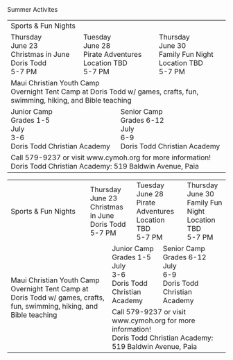 
<div class="header_1">
    <div>Summer Activites</div>
</div>

<table class="tablet">
    <tr class="row">
        <td colspan="6">
            <a class="button background_pink" onclick="window.location.href='/events'">
                <div class="home_button_header center">
                    <div class="home_button_header_text">Sports & Fun Nights</div>
                </div>
            </a>
        </td>
    </tr>
    <tr>
        <td colspan="2">
            <a class="button background_red" onclick="window.location.href='/events#christmas-in-june'">
                <div class="home_button_header center">
                    <div class="home_button_day">Thursday</div>
                    <div class="home_button_date">June 23</div>
                </div>
                <div class="background_blue home_button_header left">
                    <div class="home_button_description">Christmas in June</div>
                    <div class="home_button_description">Doris Todd</div>
                    <div class="home_button_description">5-7 PM</div>
                </div>
            </a>
        </td>
        <td colspan="2">
            <a class="button background_yellow" onclick="window.location.href='/events#pirate-adventures'">
                <div class="home_button_header center">
                    <div class="home_button_day">Tuesday</div>
                    <div class="home_button_date">June 28</div>
                </div>
                <div class="background_red home_button_header left">
                    <div class="home_button_description">Pirate Adventures</div>
                    <div class="home_button_description">Location TBD</div>
                    <div class="home_button_description">5-7 PM</div>
                </div>
            </a>
        </td>
        <td colspan="2">
            <a class="button background_blue" onclick="window.location.href='/events#family-fun-night'">
                <div class="home_button_header center">
                    <div class="home_button_day">Thursday</div>
                    <div class="home_button_date">June 30</div>
                </div>
                <div class="background_pink home_button_header left">
                    <div class="home_button_description">Family Fun Night</div>
                    <div class="home_button_description">Location TBD</div>
                    <div class="home_button_description">5-7 PM</div>
                </div>
            </a>
        </td>
    </tr>
    <tr>
        <td colspan="6">
            <a class="button background_yellow" onclick="window.location.href='/events#camp'">
                <div class="home_button_header left">
                    <div class="home_button_info">Maui Christian Youth Camp</div>
                    <div class="home_button_description">Overnight Tent Camp at Doris Todd w/ games, crafts, fun, swimming, hiking, and Bible teaching</div>
                </div>
            </a>
        </td>
    </tr>
    <tr>
        <td colspan="3">
            <a class="button background_pink" onclick="window.location.href='/events#junior-camp'">
                <div class="home_button_header center">
                    <div class="home_button_day">Junior Camp</div>
                    <div class="home_button_date">Grades 1-5</div>
                </div>
                <div class="background_pink invert home_button_header fill center">
                    <div class="home_button_description">July</div>
                    <div class="home_button_description">3-6</div>
                    <div class="home_button_description">Doris Todd Christian Academy</div>
                </div>
            </a>
        </td>
        <td colspan="3">
            <a class="button background_red" onclick="window.location.href='/events#senior-camp'">
                <div class="home_button_header center">
                    <div class="home_button_day">Senior Camp</div>
                    <div class="home_button_date">Grades 6-12</div>
                </div>
                <div class="background_red invert home_button_header fill center">
                    <div class="home_button_description">July</div>
                    <div class="home_button_description">6-9</div>
                    <div class="home_button_description">Doris Todd Christian Academy</div>
                </div>
            </a>
        </td>
    </tr>
    <tr>
        <td colspan="6">
            <div class="fake_button background_red invert no_click">
                <div class="home_button_header center">
                    <div class="home_button_description">Call 579-9237 or visit www.cymoh.org for more information!</div>
                    <div class="home_button_description">Doris Todd Christian Academy: 519 Baldwin Avenue, Paia</div>
                </div>
            </a>
        </td>
    </tr>
</table>
<table class="desktop">
    <tr class="row">
        <td class="column" colspan="2">
            <a class="button background_pink" onclick="window.location.href='/events'">
                <div class="home_button_header center">
                    <div class="home_button_header_text">Sports & Fun Nights</div>
                </div>
            </a>
        </td>
        <td colspan="3">
            <a class="button background_red" onclick="window.location.href='/events#christmas-in-june'">
                <div class="home_button_header center">
                    <div class="home_button_day">Thursday</div>
                    <div class="home_button_date">June 23</div>
                </div>
                <div class="background_blue home_button_header left">
                    <div class="home_button_description">Christmas in June</div>
                    <div class="home_button_description">Doris Todd</div>
                    <div class="home_button_description">5-7 PM</div>
                </div>
            </a>
        </td>
        <td colspan="3">
            <a class="button background_yellow" onclick="window.location.href='/events#pirate-adventures'">
                <div class="home_button_header center">
                    <div class="home_button_day">Tuesday</div>
                    <div class="home_button_date">June 28</div>
                </div>
                <div class="background_red home_button_header left">
                    <div class="home_button_description">Pirate Adventures</div>
                    <div class="home_button_description">Location TBD</div>
                    <div class="home_button_description">5-7 PM</div>
                </div>
            </a>
        </td>
        <td colspan="3">
            <a class="button background_blue" onclick="window.location.href='/events#family-fun-night'">
                <div class="home_button_header center">
                    <div class="home_button_day">Thursday</div>
                    <div class="home_button_date">June 30</div>
                </div>
                <div class="background_pink home_button_header left">
                    <div class="home_button_description">Family Fun Night</div>
                    <div class="home_button_description">Location TBD</div>
                    <div class="home_button_description">5-7 PM</div>
                </div>
            </a>
        </td>
    </tr>
    <tr>
        <td rowspan="2" colspan="3">
            <a class="button background_yellow" onclick="window.location.href='/events#camp'">
                <div class="home_button_header left">
                    <div class="home_button_info">Maui Christian Youth Camp</div>
                    <div class="home_button_description">Overnight Tent Camp at Doris Todd w/ games, crafts, fun, swimming, hiking, and Bible teaching</div>
                </div>
            </a>
        </td>
        <td colspan="4">
            <a class="button background_pink" onclick="window.location.href='/events#junior-camp'">
                <div class="home_button_header center">
                    <div class="home_button_day">Junior Camp</div>
                    <div class="home_button_date">Grades 1-5</div>
                </div>
                <div class="background_pink invert home_button_header fill center">
                    <div class="home_button_description">July</div>
                    <div class="home_button_description">3-6</div>
                    <div class="home_button_description">Doris Todd Christian Academy</div>
                </div>
            </a>
        </td>
        <td colspan="4">
            <a class="button background_red" onclick="window.location.href='/events#senior-camp'">
                <div class="home_button_header center">
                    <div class="home_button_day">Senior Camp</div>
                    <div class="home_button_date">Grades 6-12</div>
                </div>
                <div class="background_red invert home_button_header fill center">
                    <div class="home_button_description">July</div>
                    <div class="home_button_description">6-9</div>
                    <div class="home_button_description">Doris Todd Christian Academy</div>
                </div>
            </a>
        </td>
    </tr>
    <tr>
        <td colspan="8">
            <div class="fake_button background_red invert no_click">
                <div class="home_button_header center">
                    <div class="home_button_description">Call 579-9237 or visit www.cymoh.org for more information!</div>
                    <div class="home_button_description">Doris Todd Christian Academy: 519 Baldwin Avenue, Paia</div>
                </div>
            </a>
        </td>
    </tr>
</table>
